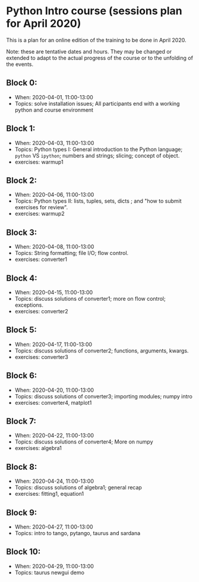 # Python Intro course (sessions plan for April 2020)

This is a plan for an online edition of the training to be done in April 2020.

Note: these are tentative dates and hours. They may be changed or extended 
to adapt to the actual progress of the course or to the unfolding of the events.


## Block 0:
- When: 2020-04-01, 11:00-13:00
- Topics: solve installation issues; All participants end with a working python 
  and course environment

## Block 1:
- When: 2020-04-03, 11:00-13:00
- Topics: Python types I: General introduction to the Python language; 
  `python` VS `ipython`; numbers and strings; slicing; concept of object.
- exercises: warmup1

## Block 2:
- When: 2020-04-06, 11:00-13:00
- Topics: Python types II: lists, tuples, sets, dicts ; and "how to submit 
  exercises for review".
- exercises: warmup2

## Block 3:
- When: 2020-04-08, 11:00-13:00
- Topics: String formatting; file I/O; flow control. 
- exercises: converter1

## Block 4:
- When: 2020-04-15, 11:00-13:00
- Topics: discuss solutions of converter1; more on flow control; exceptions.
- exercises: converter2

## Block 5:
- When: 2020-04-17, 11:00-13:00
- Topics: discuss solutions of converter2; functions, arguments, kwargs.
- exercises: converter3

## Block 6:
- When: 2020-04-20, 11:00-13:00
- Topics: discuss solutions of converter3; importing modules; numpy intro
- exercises: converter4, matplot1

## Block 7:
- When: 2020-04-22, 11:00-13:00
- Topics: discuss solutions of converter4; More on numpy
- exercises: algebra1

## Block 8:
- When: 2020-04-24, 11:00-13:00
- Topics: discuss solutions of algebra1; general recap
- exercises: fitting1, equation1

## Block 9:
- When: 2020-04-27, 11:00-13:00
- Topics: intro to tango, pytango, taurus and sardana

## Block 10:
- When: 2020-04-29, 11:00-13:00
- Topics: taurus newgui demo

